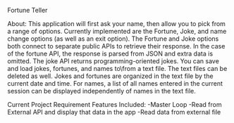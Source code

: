 Fortune Teller

About:
This application will first ask your name, then allow you to pick from a range of options. Currently implemented are the Fortune, Joke, and name change options (as well as an exit option). The Fortune and Joke options both connect to separate public APIs to retrieve their response. In the case of the fortune API, the response is parsed from JSON and extra data is omitted. The joke API returns programming-oriented jokes. You can save and load jokes, fortunes, and names to\from a text file. The text files can be deleted as well. Jokes and fortunes are organized in the text file by the current date and time. For names, a list of all names entered in the current session can be displayed independently of names in the text file.

Current Project Requirement Features Included:
-Master Loop
-Read from External API and display that data in the app
-Read data from external file

